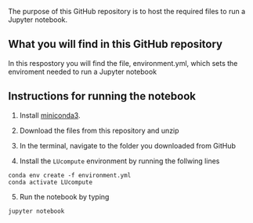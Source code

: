 The purpose of this GitHub repository is to host the required files to run a Jupyter notebook.  

## What you will find in this GitHub repository

In this respostory you will find the file, environment.yml, which sets the enviroment needed to run a Jupyter notebook 

## Instructions for running the notebook

1. Install [miniconda3](https://docs.conda.io/en/latest/miniconda.html).

2. Download the files from this repository and unzip

3. In the terminal, navigate to the folder you downloaded from GitHub

4. Install the ``` LUcompute ``` environment by running the follwing lines  
	
  ```
  conda env create -f environment.yml
  conda activate LUcompute	  
  ```
5. Run the notebook by typing
```
jupyter notebook
```
